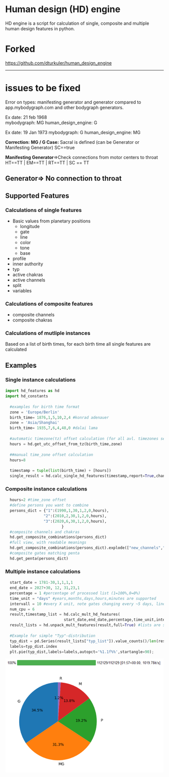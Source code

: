 
# Human design (HD) engine 
HD engine is a script for calculation of single, composite and multiple human design features in python. 

# Forked
https://github.com/dturkuler/human_design_engine


-------------------------------------------
# issues to be fixed
Error on types: 
manifesting generator and generator compared to app.mybodygraph.com  and other bodygraph generators.

Ex date: 21 feb 1968  
mybodygraph: MG
human_design_engine: G

Ex date: 19 Jan 1973
mybodygraph: G
human_design_engine: MG

**Correction:**
**MG / G Case:** 
Sacral is defined (can be Generator or Manifesting Generator)
SC==true

**Manifesting Generator**=>Check connections from motor centers to throat
HT==TT | EM==TT |  RT==TT |  SC == TT 

**Generator**=> No connection to throat
-------------------------------------------


## Supported Features
### Calculations of single features
- Basic values from planetary positions
	- longitude
	- gate
	- line
	- color
	- tone
	- base
- profile
- inner authority
- typ
- active chakras
- active channels
- split
- variables

### Calculations of composite features
- composite channels
- composite chakras

### Calculations of mutliple instances
Based on a list of birth times, for each birth time all single features are calculated

## Examples
### Single instance calculations
  ```python
  import hd_features as hd
  import hd_constants

	#examples for birth time format
	zone = 'Europe/Berlin'
	birth_time= 1876,1,5,10,2,4 #konrad adenauer
	zone = 'Asia/Shanghai'
	birth_time= 1935,7,6,4,48,0 #dalai lama

	#automatic timezone(tz) offset calculation (for all avl. timezones see pytz.all_timezones)
	hours = hd.get_utc_offset_from_tz(birth_time,zone)

	##manual time_zone offset calculation
	hours=8

	timestamp = tuple(list(birth_time) + [hours])
	single_result = hd.calc_single_hd_features(timestamp,report=True,channel_meaning=True)
  ```
### Composite instance calculations
  ```python
	hours=2 #time_zone offset
	#define persons you want to combine
	persons_dict = {"1":(1990,1,30,1,2,0,hours),
                   "2":(2010,2,30,1,2,0,hours),
                   "3":(2020,6,30,1,2,0,hours),
				           }
	#composite channels and chakras
	hd.get_composite_combinations(persons_dict)
	#full view, with readable meanings
	hd.get_composite_combinations(persons_dict).explode(["new_channels","new_ch_meaning"])
	#composite gates matching penta 
	hd.get_penta(persons_dict)
  ```
### Multiple instance calculations
  ```python
	start_date = 1781-30,1,1,1,1
	end_date = 2027+30, 12, 31,23,1
	percentage = 1 #percentage of processed list (1=100%,0=0%)
	time_unit = "days" #years,months,days,hours,minutes are supported
	intervall = 10 #every X unit, note gates changing every ~5 days, lines every 0.9 day
	num_cpu = 6
	result,timestamp_list = hd.calc_mult_hd_features(
							start_date,end_date,percentage,time_unit,intervall,num_cpu)
	result_lists = hd.unpack_mult_features(result,full=True) #lists are structured as dict

	#Example for simple "Typ"-distribution
	typ_dist = pd.Series(result_lists["typ_list"]).value_counts()/len(result_lists["typ_list"])
	labels=typ_dist.index
    plt.pie(typ_dist,labels=labels,autopct='%1.1f%%',startangle=90);
  ```
  ![Result](https://github.com/MicFell/human_design_engine/blob/main/result.png)
